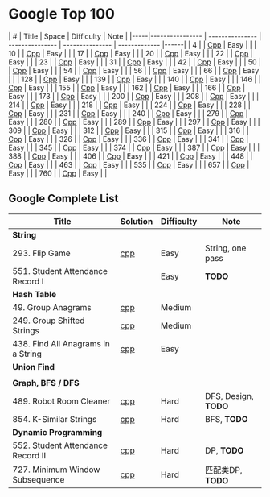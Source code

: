# Google Top 100

|  #  | Title           | Space           | Difficulty    | Note | 
|-----|---------------- | --------------- | --------------- | --------------- | ------------- |------|
|  4  |  | [Cpp](./cpp/) | Easy |  |
|  10  |  | [Cpp](./cpp/) | Easy |  |
|  17  |  | [Cpp](./cpp/) | Easy |  |
|  20  |  | [Cpp](./cpp/) | Easy |  |
|  22  |  | [Cpp](./cpp/) | Easy |  |
|  23  |  | [Cpp](./cpp/) | Easy |  |
|  31  |  | [Cpp](./cpp/) | Easy |  |
|  42  |  | [Cpp](./cpp/) | Easy |  |
|  50  |  | [Cpp](./cpp/) | Easy |  |
|  54  |  | [Cpp](./cpp/) | Easy |  |
|  56  |  | [Cpp](./cpp/) | Easy |  |
|  66  |  | [Cpp](./cpp/) | Easy |  |
|  128  |  | [Cpp](./cpp/) | Easy |  |
|  139  |  | [Cpp](./cpp/) | Easy |  |
|  140  |  | [Cpp](./cpp/) | Easy |  |
|  146  |  | [Cpp](./cpp/) | Easy |  |
|  155  |  | [Cpp](./cpp/) | Easy |  |
|  162  |  | [Cpp](./cpp/) | Easy |  |
|  166  |  | [Cpp](./cpp/) | Easy |  |
|  173  |  | [Cpp](./cpp/) | Easy |  |
|  200  |  | [Cpp](./cpp/) | Easy |  |
|  208  |  | [Cpp](./cpp/) | Easy |  |
|  214  |  | [Cpp](./cpp/) | Easy |  |
|  218  |  | [Cpp](./cpp/) | Easy |  |
|  224  |  | [Cpp](./cpp/) | Easy |  |
|  228  |  | [Cpp](./cpp/) | Easy |  |
|  231  |  | [Cpp](./cpp/) | Easy |  |
|  240  |  | [Cpp](./cpp/) | Easy |  |
|  279  |  | [Cpp](./cpp/) | Easy |  |
|  280  |  | [Cpp](./cpp/) | Easy |  |
|  289  |  | [Cpp](./cpp/) | Easy |  |
|  297  |  | [Cpp](./cpp/) | Easy |  |
|  309  |  | [Cpp](./cpp/) | Easy |  |
|  312  |  | [Cpp](./cpp/) | Easy |  |
|  315  |  | [Cpp](./cpp/) | Easy |  |
|  316  |  | [Cpp](./cpp/) | Easy |  |
|  326  |  | [Cpp](./cpp/) | Easy |  |
|  336  |  | [Cpp](./cpp/) | Easy |  |
|  341  |  | [Cpp](./cpp/) | Easy |  |
|  345  |  | [Cpp](./cpp/) | Easy |  |
|  374  |  | [Cpp](./cpp/) | Easy |  |
|  387  |  | [Cpp](./cpp/) | Easy |  |
|  388  |  | [Cpp](./cpp/) | Easy |  |
|  406  |  | [Cpp](./cpp/) | Easy |  |
|  421  |  | [Cpp](./cpp/) | Easy |  |
|  448  |  | [Cpp](./cpp/) | Easy |  |
|  463  |  | [Cpp](./cpp/) | Easy |  |
|  535  |  | [Cpp](./cpp/) | Easy |  |
|  657  |  | [Cpp](./cpp/) | Easy |  |
|  760  |  | [Cpp](./cpp/) | Easy |  |

## Google Complete List

| Title | Solution | Difficulty | Note |
| ----- | -------- | ---------- | ---- |
| **String** |  |  |  |
| 293. Flip Game | [cpp](./cpp/293.cpp) | Easy | String, one pass |
| 551. Student Attendance Record I |  | Easy | **TODO** |
| **Hash Table** |  |  |  |
| 49. Group Anagrams | [cpp](./cpp/249.cpp) | Medium |  |
| 249. Group Shifted Strings | [cpp](./cpp/249.cpp) | Medium |  |
| 438. Find All Anagrams in a String | [cpp](./cpp/438.cpp) | Easy |  |
| **Union Find** |  |  |  |
|  |  |  |  |
| **Graph, BFS / DFS** |  |  |  |
| 489. Robot Room Cleaner | [cpp](./cpp/489.cpp) | Hard | DFS, Design, **TODO** |
| 854. K-Similar Strings | [cpp](./cpp/854.cpp) | Hard | BFS, **TODO** |
| **Dynamic Programming** |  |  |  |
| 552. Student Attendance Record II | [cpp](./cpp/552.cpp) | Hard | DP, **TODO** |
| 727. Minimum Window Subsequence | [cpp](./cpp/727.cpp) | Hard | 匹配类DP, **TODO** |





